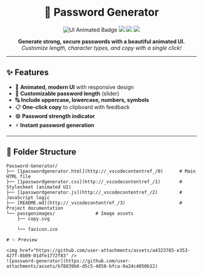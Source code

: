 ﻿<h1 align="center">🔐 Password Generator</h1>

<p align="center">
  <img src="https://img.shields.io/badge/UI-Animated-green?style=for-the-badge&logo=css3" alt="UI Animated Badge"/>
  <img src="https://img.shields.io/badge/HTML5-%23E34F26.svg?style=for-the-badge&logo=html5&logoColor=white"/>
  <img src="https://img.shields.io/badge/CSS3-%231572B6.svg?style=for-the-badge&logo=css3&logoColor=white"/>
  <img src="https://img.shields.io/badge/JavaScript-%23F7DF1E.svg?style=for-the-badge&logo=javascript&logoColor=black"/>
</p>

<p align="center">
  <b>Generate strong, secure passwords with a beautiful animated UI.</b><br>
  <i>Customize length, character types, and copy with a single click!</i>
</p>

---

## ✨ Features

- 🎨 **Animated, modern UI** with responsive design
- 🔢 **Customizable password length** (slider)
- 🔠 **Include uppercase, lowercase, numbers, symbols**
- 📋 **One-click copy** to clipboard with feedback
- 🟢 **Password strength indicator**
- ⚡ **Instant password generation**

---

## 📁 Folder Structure

```text
Password-Generator/
├── [1passwordgenerator.html](http://_vscodecontentref_/0)      # Main HTML file
├── [1passwordgenerator.css](http://_vscodecontentref_/1)       # Stylesheet (animated UI)
├── [1passwordgenerator.js](http://_vscodecontentref_/2)        # JavaScript logic
├── [README.md](http://_vscodecontentref_/3)                    # Project documentation
└── passgenimages/               # Image assets
    ├── copy.svg

    └── favicon.ico

# ✨ Preview

<img href="https://github.com/user-attachments/assets/a4323785-e353-427f-8b09-01dfe1772f83" />
![password-generator](https://github.com/user-attachments/assets/b78839b6-d5c5-4858-bfca-9a24c4050b12)





